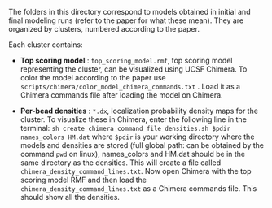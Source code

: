 The folders in this directory correspond to models obtained in initial and final modeling runs (refer to the paper for what these mean). 
They are organized by clusters, numbered according to the paper.

Each cluster contains:

- **Top scoring model** : `top_scoring_model.rmf`, top scoring model representing the cluster, can be visualized using UCSF Chimera. 
      To color the model according to the paper use `scripts/chimera/color_model_chimera_commands.txt` . 
      Load it as a Chimera commands file after loading the model on Chimera.
      
- **Per-bead densities** : `*.dx`, localization probability density maps for the cluster. 
      To visualize these in Chimera, enter the following line in the terminal: 
      `sh create_chimera_command_file_densities.sh $pdir names_colors HM.dat` where `$pdir` is your working directory where the models and densities are stored (full global path: can be obtained by the command `pwd` on linux), names_colors and HM.dat should be in the same directory as the densities. 
      This will create a file called `chimera_density_command_lines.txt`. 
      Now open Chimera with the top scoring model RMF and then load the `chimera_density_command_lines.txt` as a Chimera commands file. This should show all the densities.

